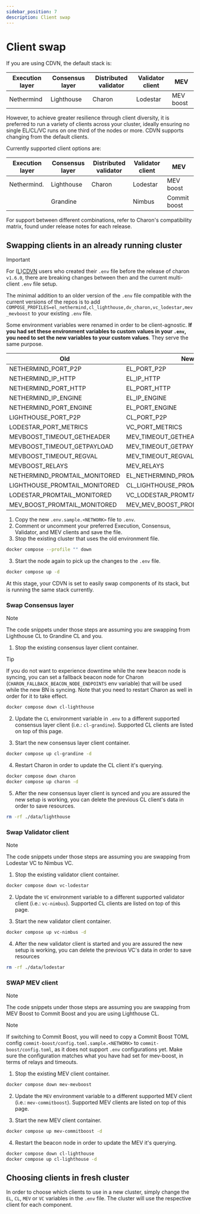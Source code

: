 ```yaml
---
sidebar_position: 7
description: Client swap
---
```


# Client swap

If you are using CDVN, the default stack is:

| Execution layer | Consensus layer | Distributed validator | Validator client | MEV       |
| --------------- | --------------- | --------------------- | ---------------- | --------- |
| Nethermind            | Lighthouse      | Charon                | Lodestar         | MEV boost |

However, to achieve greater resilience through client diversity, it is preferred to run a variety of clients across your cluster, ideally ensuring no single EL/CL/VC runs on one third of the nodes or more. CDVN supports changing from the default clients. 

Currently supported client options are:

| Execution layer | Consensus layer | Distributed validator | Validator client | MEV          |
| --------------- | --------------- | --------------------- | ---------------- | ------------ |
| Nethermind.     | Lighthouse      | Charon                | Lodestar         | MEV boost    |
|                 | Grandine        |                       | Nimbus           | Commit boost |

For support between different combinations, refer to Charon's compatibility matrix, found under release notes for each release.

## Swapping clients in an already running cluster

> [!IMPORTANT]
> For ([L](https://github.com/obolNetwork/lido-charon-distributed-validator-node))[CDVN](https://github.com/obolNetwork/charon-distributed-validator-node) users who created their `.env` file before the release of charon `v1.6.0`, there are breaking changes between then and the current multi-client `.env` file setup.
>
> The minimal addition to an older version of the `.env` file compatible with the current versions of the repos is to add `COMPOSE_PROFILES=el_nethermind,cl_lighthouse,dv_charon,vc_lodestar,mev_mevboost` to your existing `.env` file.
>
> Some environment variables were renamed in order to be client-agnostic. **If you had set these environment variables to custom values in your `.env`, you need to set the new variables to your custom values**. They serve the same purpose.
>
> | Old                           | New                              |
> |-------------------------------|--------------------------------- |
> | NETHERMIND_PORT_P2P           | EL_PORT_P2P                      |
> | NETHERMIND_IP_HTTP            | EL_IP_HTTP                       |
> | NETHERMIND_PORT_HTTP          | EL_PORT_HTTP                     |
> | NETHERMIND_IP_ENGINE          | EL_IP_ENGINE                     |
> | NETHERMIND_PORT_ENGINE        | EL_PORT_ENGINE                   |
> | LIGHTHOUSE_PORT_P2P           | CL_PORT_P2P                      |
> | LODESTAR_PORT_METRICS         | VC_PORT_METRICS                  |
> | MEVBOOST_TIMEOUT_GETHEADER    | MEV_TIMEOUT_GETHEADER            |
> | MEVBOOST_TIMEOUT_GETPAYLOAD   | MEV_TIMEOUT_GETPAYLOAD           |
> | MEVBOOST_TIMEOUT_REGVAL       | MEV_TIMEOUT_REGVAL               |
> | MEVBOOST_RELAYS               | MEV_RELAYS                       |
> | NETHERMIND_PROMTAIL_MONITORED | EL_NETHERMIND_PROMTAIL_MONITORED |
> | LIGHTHOUSE_PROMTAIL_MONITORED | CL_LIGHTHOUSE_PROMTAIL_MONITORED |
> | LODESTAR_PROMTAIL_MONITORED   | VC_LODESTAR_PROMTAIL_MONITORED   |
> | MEV_BOOST_PROMTAIL_MONITORED  | MEV_MEV_BOOST_PROMTAIL_MONITORED |

1. Copy the new `.env.sample.<NETWORK>` file to `.env`.
2. Comment or uncomment your preferred Execution, Consensus, Validator, and MEV clients and save the file. 
3. Stop the existing cluster that uses the old environment file.

```sh
docker compose --profile "" down
```

3. Start the node again to pick up the changes to the `.env` file.

```sh
docker compose up -d
```

At this stage, your CDVN is set to easily swap components of its stack, but is running the same stack currently.

### Swap Consensus layer

> [!NOTE]
> The code snippets under those steps are assuming you are swapping from Lighthouse CL to Grandine CL and you.

1. Stop the existing consensus layer client container.

> [!TIP]
> If you do not want to experience downtime while the new beacon node is syncing, you can set a fallback beacon node for Charon (`CHARON_FALLBACK_BEACON_NODE_ENDPOINTS` env variable) that will be used while the new BN is syncing.
> Note that you need to restart Charon as well in order for it to take effect.

```sh
docker compose down cl-lighthouse
```

2. Update the `CL` environment variable in `.env` to a different supported consensus layer client (i.e.: `cl-grandine`). Supported CL clients are listed on top of this page.

3. Start the new consensus layer client container.

```sh
docker compose up cl-grandine -d
```

4. Restart Charon in order to update the CL client it's querying.

```sh
docker compose down charon
docker compose up charon -d
```

5. After the new consensus layer client is synced and you are assured the new setup is working, you can delete the previous CL client's data in order to save resources.

```sh
rm -rf ./data/lighthouse
```

### Swap Validator client

> [!NOTE]
> The code snippets under those steps are assuming you are swapping from Lodestar VC to Nimbus VC.

1. Stop the existing validator client container.

```sh
docker compose down vc-lodestar
```

2. Update the `VC` environment variable to a different supported validator client (i.e.: `vc-nimbus`). Supported CL clients are listed on top of this page.

3. Start the new validator client container.

```sh
docker compose up vc-nimbus -d
```

4. After the new validator client is started and you are assured the new setup is working, you can delete the previous VC's data in order to save resources

```sh
rm -rf ./data/lodestar
```

### SWAP MEV client

> [!NOTE]
> The code snippets under those steps are assuming you are swapping from MEV Boost to Commit Boost and you are using Lighthouse CL.

> [!NOTE]
> If switching to Commit Boost, you will need to copy a Commit Boost TOML config `commit-boost/config.toml.sample.<NETWORK>` to `commit-boost/config.toml`, as it does not support `.env` configurations yet. Make sure the configuration matches what you have had set for mev-boost, in terms of relays and timeouts.

1. Stop the existing MEV client container.

```sh
docker compose down mev-mevboost
```

2. Update the `MEV` environment variable to a different supported MEV client (i.e.: `mev-commitboost`). Supported MEV clients are listed on top of this page.

3. Start the new MEV client container.

```sh
docker compose up mev-commitboost -d
```

4. Restart the beacon node in order to update the MEV it's querying.

```sh
docker compose down cl-lighthouse
docker compose up cl-lighthouse -d
```

## Choosing clients in fresh cluster

In order to choose which clients to use in a new cluster, simply change the `EL`, `CL`, `MEV` or `VC` variables in the `.env` file. The cluster will use the respective client for each component.
